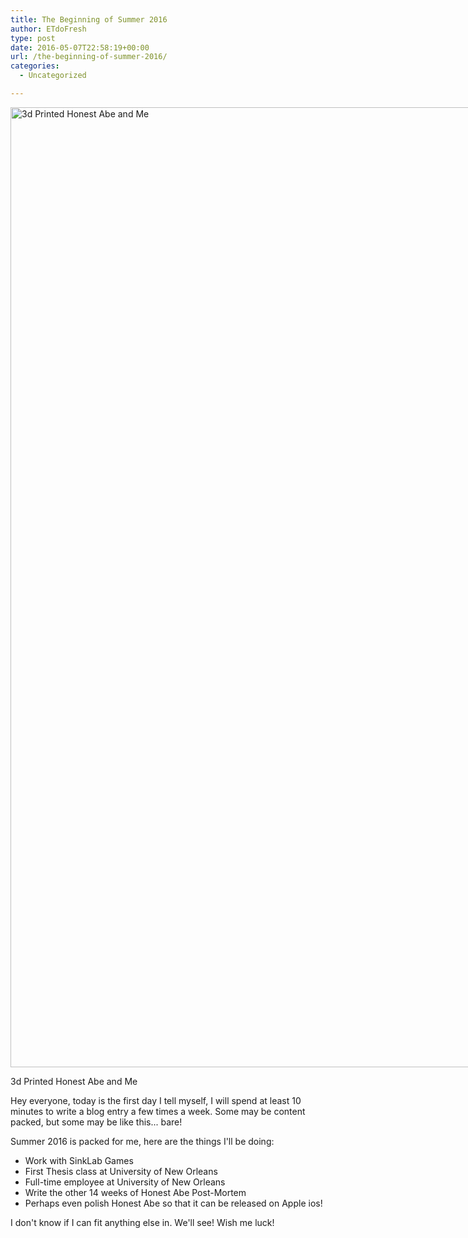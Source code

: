 ```yaml
---
title: The Beginning of Summer 2016
author: ETdoFresh
type: post
date: 2016-05-07T22:58:19+00:00
url: /the-beginning-of-summer-2016/
categories:
  - Uncategorized

---
```

<div id="attachment_223" style="width: 2058px" class="wp-caption aligncenter">
  <img aria-describedby="caption-attachment-223" class="wp-image-223 size-full" src="http://www.etdofresh.com/wp-content/uploads/2016/05/13123314_10101935864923428_7030870498147320547_o.jpg" alt="3d Printed Honest Abe and Me" width="2048" height="1536" />
  
  <p id="caption-attachment-223" class="wp-caption-text">
    3d Printed Honest Abe and Me
  </p>
</div>

Hey everyone, today is the first day I tell myself, I will spend at least 10 minutes to write a blog entry a few times a week. Some may be content packed, but some may be like this... bare!

Summer 2016 is packed for me, here are the things I'll be doing:

  * Work with SinkLab Games
  * First Thesis class at University of New Orleans
  * Full-time employee at University of New Orleans
  * Write the other 14 weeks of Honest Abe Post-Mortem
  * Perhaps even polish Honest Abe so that it can be released on Apple ios!

I don't know if I can fit anything else in. We'll see! Wish me luck!